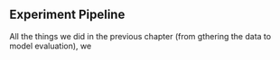 ## Experiment Pipeline

All the things we did in the previous chapter (from gthering the data to model evaluation), we 